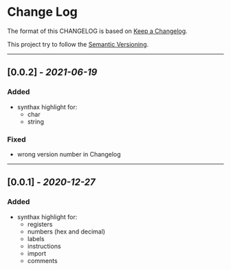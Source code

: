 # Change Log

The format of this CHANGELOG is based on [Keep a Changelog](https://keepachangelog.com/en/1.0.0/).

This project try to follow the [Semantic Versioning](https://semver.org/spec/v2.0.0.html).

-----------------

## **[0.0.2]** - _2021-06-19_

### **Added**

- synthax highlight for:
  - char
  - string

### **Fixed**

- wrong version number in Changelog

-----------------

## **[0.0.1]** - _2020-12-27_

### **Added**

- synthax highlight for:
  - registers
  - numbers (hex and decimal)
  - labels
  - instructions
  - import
  - comments
